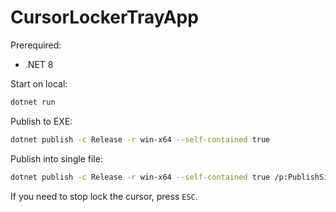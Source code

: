 # CursorLockerTrayApp

Prerequired:
- .NET 8

Start on local:
```sh
dotnet run
```

Publish to EXE:
```sh
dotnet publish -c Release -r win-x64 --self-contained true
```

Publish into single file:
```sh
dotnet publish -c Release -r win-x64 --self-contained true /p:PublishSingleFile=true /p:Trim=true
```

If you need to stop lock the cursor, press `ESC`.